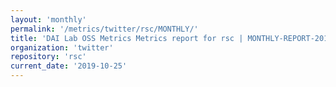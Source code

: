 ```yaml
---
layout: 'monthly'
permalink: '/metrics/twitter/rsc/MONTHLY/'
title: 'DAI Lab OSS Metrics Metrics report for rsc | MONTHLY-REPORT-2019-10-25'
organization: 'twitter'
repository: 'rsc'
current_date: '2019-10-25'
---
```

